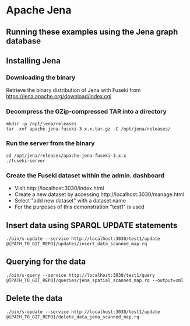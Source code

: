 # Apache Jena
## Running these examples using the Jena graph database

## Installing Jena

### Downloading the binary
Retrieve the binary distribution of Jena with Fuseki from https://jena.apache.org/download/index.cgi

### Decompress the GZip-compressed TAR into a directory
```
mkdir -p /opt/jena/releases
tar -xvf apache-jena-fuseki-3.x.x.tar.gz -C /opt/jena/releases/
```

### Run the server from the binary
```
cd /opt/jena/releases/apache-jena-fuseki-3.x.x
./fuseki-server
```

### Create the Fuseki dataset within the admin. dashboard
* Visit http://localhost:3030/index.html
* Create a new dataset by accessing http://localhost:3030/manage.html
* Select "add new dataset" with a dataset name
* For the purposes of this demonstration "test1" is used

## Insert data using SPARQL UPDATE statements
```
./bin/s-update --service http://localhost:3030/test1/update @[PATH_TO_GIT_REPO]/updates/insert_data_scanned_map.rq
```

## Querying for the data
```
./bin/s-query --service http://localhost:3030/test1/query @[PATH_TO_GIT_REPO]/queries/jena_spatial_scanned_map.rq --output=xml
```

## Delete the data
```
./bin/s-update --service http://localhost:3030/test1/update @[PATH_TO_GIT_REPO]/delete_data_jena_scanned_map.rq
```
